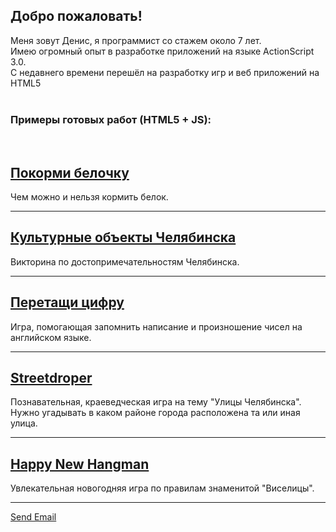## Добро пожаловать!

Меня зовут Денис, я программист со стажем около 7 лет.<br> 
Имею огромный опыт в разработке приложений на языке ActionScript 3.0.<br>
С недавнего времени перешёл на разработку игр и веб приложений на HTML5<br>
<br>
### Примеры готовых работ (HTML5 + JS):
<br>
<h2><a href="https://denisbaev.github.io/Sqfood">Покорми белочку</a></h2> 
Чем можно и нельзя кормить белок.

___

<h2><a href="https://denisbaev.github.io/Objects74">Культурные объекты Челябинска</a></h2> 
Викторина по достопримечательностям Челябинска.

___

<h2><a href="https://denisbaev.github.io/ddnumbers"> Перетащи цифру</a></h2> 
Игра, помогающая запомнить написание и произношение чисел на английском языке.

___

<h2><a href="https://denisbaev.github.io/streetsdrop74"> Streetdroper</a></h2>
Познавательная, краеведческая игра на тему "Улицы Челябинска". Нужно угадывать в каком районе города расположена та или иная улица.

___

<h2><a href="https://denisbaev.github.io/happyhangman">Happy New Hangman</a></h2>
Увлекательная новогодняя игра по правилам знаменитой "Виселицы".

---




<a href="mailto:d_prog@mail.ru">Send Email</a>





